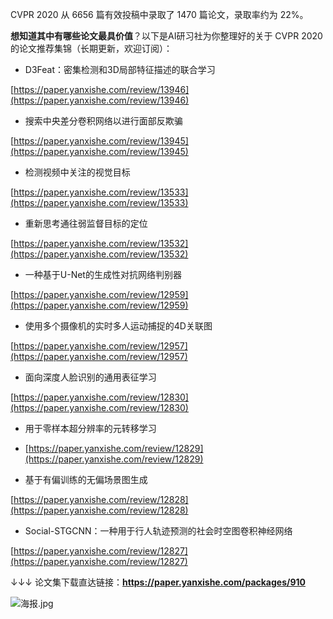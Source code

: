 CVPR 2020 从 6656 篇有效投稿中录取了 1470 篇论文，录取率约为 22%。

**想知道其中有哪些论文最具价值**？以下是AI研习社为你整理好的关于 CVPR 2020 的论文推荐集锦（长期更新，欢迎订阅）：  

*   D3Feat：密集检测和3D局部特征描述的联合学习  
    

[https://paper.yanxishe.com/review/13946](https://paper.yanxishe.com/review/13946)

*   搜索中央差分卷积网络以进行面部反欺骗  
    

[https://paper.yanxishe.com/review/13945](https://paper.yanxishe.com/review/13945)

*   检测视频中关注的视觉目标  
    

[https://paper.yanxishe.com/review/13533](https://paper.yanxishe.com/review/13533)

*   重新思考通往弱监督目标的定位  
    

[https://paper.yanxishe.com/review/13532](https://paper.yanxishe.com/review/13532)

*   一种基于U-Net的生成性对抗网络判别器  
    

[https://paper.yanxishe.com/review/12959](https://paper.yanxishe.com/review/12959)

*   使用多个摄像机的实时多人运动捕捉的4D关联图  
    

[https://paper.yanxishe.com/review/12957](https://paper.yanxishe.com/review/12957)

*   面向深度人脸识别的通用表征学习  
    

[https://paper.yanxishe.com/review/12830](https://paper.yanxishe.com/review/12830)

*   用于零样本超分辨率的元转移学习  
    
*   [https://paper.yanxishe.com/review/12829](https://paper.yanxishe.com/review/12829)
    
*   基于有偏训练的无偏场景图生成  
    

[https://paper.yanxishe.com/review/12828](https://paper.yanxishe.com/review/12828)

*   Social-STGCNN：一种用于行人轨迹预测的社会时空图卷积神经网络
    

[https://paper.yanxishe.com/review/12827](https://paper.yanxishe.com/review/12827)

  

↓↓↓ 论文集下载直达链接：**https://paper.yanxishe.com/packages/910**

![海报.jpg](https://bdn.135editor.com/files/users/524/5246810/202003/IY7K98KR_7Ot3.jpg)

